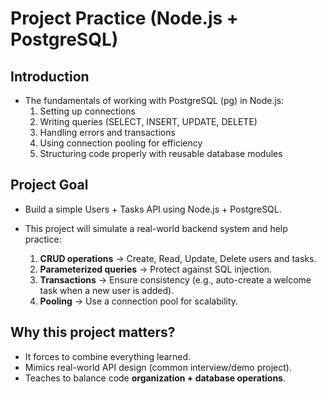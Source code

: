 # Project Practice (Node.js + PostgreSQL)

## Introduction

- The fundamentals of working with PostgreSQL (pg) in Node.js:
  1. Setting up connections
  2. Writing queries (SELECT, INSERT, UPDATE, DELETE)
  3. Handling errors and transactions
  4. Using connection pooling for efficiency
  5. Structuring code properly with reusable database modules

## Project Goal

- Build a simple Users + Tasks API using Node.js + PostgreSQL.

- This project will simulate a real-world backend system and help practice:
  1. **CRUD operations** → Create, Read, Update, Delete users and tasks.
  2. **Parameterized queries** → Protect against SQL injection.
  3. **Transactions** → Ensure consistency (e.g., auto-create a welcome task when a new user is added).
  4. **Pooling** → Use a connection pool for scalability.

## Why this project matters?

- It forces to combine everything learned.
- Mimics real-world API design (common interview/demo project).
- Teaches to balance code **organization + database operations**.

